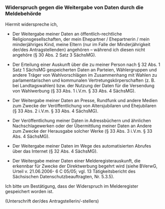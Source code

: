 ### Widerspruch gegen die Weitergabe von Daten durch die Meldebehörde

Hiermit widerspreche ich,

+ Der Weitergabe meiner Daten an öffentlich-rechtliche Religionsgesellschaften, der mein Ehepartner / Ehepartnerin / mein minderjähriges Kind, meine Eltern (nur im Falle der Minderjährigkeit der/des Antragstellenden) angehören – während ich diesen nicht angehöre (§ 30 Abs. 2 Satz 3 SächsMG).

+ Der Erteilung einer Auskunft über die zu meiner Person nach § 32 Abs. 1 Satz 1 SächsMG gespeicherten Daten an Parteien, Wählergruppen und andere Träger von Wahlvorschlägen im Zusammenhang mit Wahlen zu parlamentarischen und kommunalen Vertretungskörperschaften (z. B. bei Landtagswahlen) bzw. der Nutzung der Daten für die Versendung von Wahlwerbung (§ 33 Abs. 1 i.V.m. § 33 Abs. 4 SächsMG).

+ Der Weitergabe meiner Daten an Presse, Rundfunk und andere Medien zum Zwecke der Veröffentlichung von Altersjubilaren und Ehejubilaren (§ 33 Abs. 2 i.V.m. § 33 Abs. 4 SächsMG).

+ Der Veröffentlichung meiner Daten in Adressbüchern und ähnlichen Nachschlagewerken oder der Übermittlung meiner Daten an Andere zum Zwecke der Herausgabe solcher Werke (§ 33 Abs. 3 i.V.m. § 33 Abs. 4 SächsMG).

+ Der Weitergabe meiner Daten im Wege des automatisierten Abrufes über das Internet (§ 32 Abs. 4 SächsMG).

+ Der Weitergabe meiner Daten einer Melderegisterauskunft, die erkennbar für Zwecke der Direktwerbung begehrt wird (siehe BVerwG, Urteil v. 21.06.2006- 6 C 05/05; vgl. 13 Tätigkeitsbericht des Sächsischen Datenschutzbeauftragten, Nr. 5.3.5).

Ich bitte um Bestätigung, dass der Widerspruch im Melderegister gespeichert worden ist.

(Unterschrift der/des Antragstellerin/-stellers)
